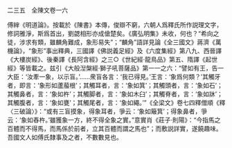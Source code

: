 二三五　全陳文卷一六

傅縡《明道論》。按載於《陳書》本傳，俊辯不窮，六朝人爲釋氏所作説理文字，修詞雅淨，斯爲首出，劉勰相形亦成傖楚矣。《廣弘明集》未收，何也？“希向之徒，涉求有類，雖麟角難成，象形易失”；“麟角”語詳見論《全三國文》蔣濟《萬機論》，“象形”事出釋典，三國譯《佛説義足經》及《六度集經》第八九、西晉譯《大樓炭經》、後秦譯《長阿含經》之三○《世紀經·龍鳥品》第五、隋譯《起世經》等皆載之。兹引《大般湼槃經·獅子吼菩薩品》第一一之六：“譬如有王，告一大臣：‘汝牽一象，以示盲。’……衆盲各言：‘我已得見。’王言：‘象爲何類？’其觸牙者，即言：‘象形如蘆菔根’；其觸耳者，言：‘象如箕’；其觸頭者，言：‘象如石’；其觸鼻者，言：‘象如杵’；其觸脚者，言：‘象如木臼’；其觸脊者，言：‘象如牀’；其觸腹者，言：‘象如甕’；其觸尾者，言：‘象如繩。’”《全梁文》卷七四釋僧順《釋〈三破論〉》：“或有三盲摸象，得象耳者，爭云：‘象如簸箕’；得象鼻者，爭云：‘象如舂杵。’雖獲象一方，終不得全象之實。”意實肖《莊子·則陽》：“今指馬之百體而不得馬，而馬係於前者，立其百體而謂之馬也”；而敷説詳實，遂饒趣味。吾國文人如傅氏隸事及之者，不數數見也。